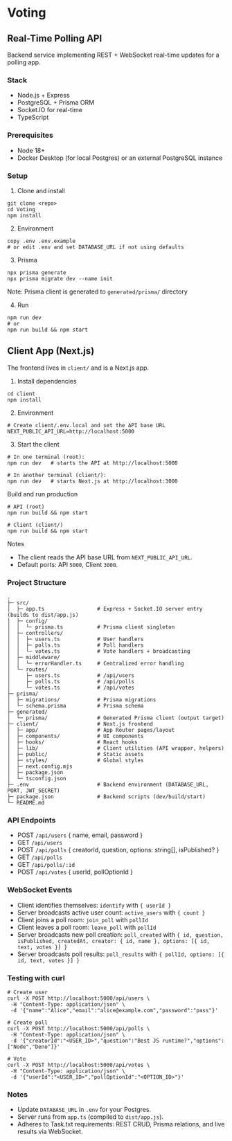 # Voting

## Real-Time Polling API

Backend service implementing REST + WebSocket real-time updates for a polling app.

### Stack
- Node.js + Express
- PostgreSQL + Prisma ORM
- Socket.IO for real-time
- TypeScript

### Prerequisites
- Node 18+
- Docker Desktop (for local Postgres) or an external PostgreSQL instance

### Setup
1. Clone and install
```
git clone <repo>
cd Voting
npm install
```

2. Environment
```
copy .env .env.example
# or edit .env and set DATABASE_URL if not using defaults
```

3. Prisma
```
npx prisma generate
npx prisma migrate dev --name init
```
Note: Prisma client is generated to `generated/prisma/` directory

4. Run
```
npm run dev
# or
npm run build && npm start

```
## Client App (Next.js)

The frontend lives in `client/` and is a Next.js app.

1) Install dependencies
```
cd client
npm install
```

2) Environment
```
# Create client/.env.local and set the API base URL
NEXT_PUBLIC_API_URL=http://localhost:5000
```

3) Start the client
```
# In one terminal (root):
npm run dev   # starts the API at http://localhost:5000

# In another terminal (client/):
npm run dev   # starts Next.js at http://localhost:3000
```

Build and run production
```
# API (root)
npm run build && npm start

# Client (client/)
npm run build && npm start
```

Notes
- The client reads the API base URL from `NEXT_PUBLIC_API_URL`.
- Default ports: API `5000`, Client `3000`.

### Project Structure
```
.
├─ src/
│  ├─ app.ts                 # Express + Socket.IO server entry (builds to dist/app.js)
│  ├─ config/
│  │  └─ prisma.ts           # Prisma client singleton
│  ├─ controllers/
│  │  ├─ users.ts            # User handlers
│  │  ├─ polls.ts            # Poll handlers
│  │  └─ votes.ts            # Vote handlers + broadcasting
│  ├─ middleware/
│  │  └─ errorHandler.ts     # Centralized error handling
│  └─ routes/
│     ├─ users.ts            # /api/users
│     ├─ polls.ts            # /api/polls
│     └─ votes.ts            # /api/votes
├─ prisma/
│  ├─ migrations/            # Prisma migrations
│  └─ schema.prisma          # Prisma schema
├─ generated/
│  └─ prisma/                # Generated Prisma client (output target)
├─ client/                   # Next.js frontend
│  ├─ app/                   # App Router pages/layout
│  ├─ components/            # UI components
│  ├─ hooks/                 # React hooks
│  ├─ lib/                   # Client utilities (API wrapper, helpers)
│  ├─ public/                # Static assets
│  ├─ styles/                # Global styles
│  ├─ next.config.mjs
│  ├─ package.json
│  └─ tsconfig.json
├─ .env                      # Backend environment (DATABASE_URL, PORT, JWT_SECRET)
├─ package.json              # Backend scripts (dev/build/start)
└─ README.md
```

### API Endpoints
- POST `/api/users` { name, email, password }
- GET `/api/users`
- POST `/api/polls` { creatorId, question, options: string[], isPublished? }
- GET `/api/polls`
- GET `/api/polls/:id`
- POST `/api/votes` { userId, pollOptionId }

### WebSocket Events
- Client identifies themselves: `identify` with `{ userId }`
- Server broadcasts active user count: `active_users` with `{ count }`
- Client joins a poll room: `join_poll` with `pollId`
- Client leaves a poll room: `leave_poll` with `pollId`
- Server broadcasts new poll creation: `poll_created` with `{ id, question, isPublished, createdAt, creator: { id, name }, options: [{ id, text, votes }] }`
- Server broadcasts poll results: `poll_results` with `{ pollId, options: [{ id, text, votes }] }`

### Testing with curl
```
# Create user
curl -X POST http://localhost:5000/api/users \
 -H "Content-Type: application/json" \
 -d '{"name":"Alice","email":"alice@example.com","password":"pass"}'

# Create poll
curl -X POST http://localhost:5000/api/polls \
 -H "Content-Type: application/json" \
 -d '{"creatorId":"<USER_ID>","question":"Best JS runtime?","options":["Node","Deno"]}'

# Vote
curl -X POST http://localhost:5000/api/votes \
 -H "Content-Type: application/json" \
 -d '{"userId":"<USER_ID>","pollOptionId":"<OPTION_ID>"}'
```

### Notes
- Update `DATABASE_URL` in `.env` for your Postgres.
- Server runs from `app.ts` (compiled to `dist/app.js`).
- Adheres to Task.txt requirements: REST CRUD, Prisma relations, and live results via WebSocket.